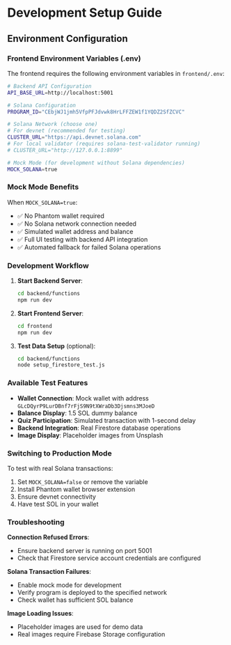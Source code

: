 # Development Setup Guide

## Environment Configuration

### Frontend Environment Variables (.env)

The frontend requires the following environment variables in `frontend/.env`:

```bash
# Backend API Configuration
API_BASE_URL=http://localhost:5001

# Solana Configuration
PROGRAM_ID="CEbjWJ1jmh5VfpPFJdvwk8HrLFFZEW1f1YQDZ2SfZCVC"

# Solana Network (choose one)
# For devnet (recommended for testing)
CLUSTER_URL="https://api.devnet.solana.com"
# For local validator (requires solana-test-validator running)
# CLUSTER_URL="http://127.0.0.1:8899"

# Mock Mode (for development without Solana dependencies)
MOCK_SOLANA=true
```

### Mock Mode Benefits

When `MOCK_SOLANA=true`:
- ✅ No Phantom wallet required
- ✅ No Solana network connection needed
- ✅ Simulated wallet address and balance
- ✅ Full UI testing with backend API integration
- ✅ Automated fallback for failed Solana operations

### Development Workflow

1. **Start Backend Server**:
   ```bash
   cd backend/functions
   npm run dev
   ```

2. **Start Frontend Server**:
   ```bash
   cd frontend
   npm run dev
   ```

3. **Test Data Setup** (optional):
   ```bash
   cd backend/functions
   node setup_firestore_test.js
   ```

### Available Test Features

- **Wallet Connection**: Mock wallet with address `GLcDQyrP9LurDBnf7rFjS9N9tXWraDb3Djsmns3MJoeD`
- **Balance Display**: 1.5 SOL dummy balance
- **Quiz Participation**: Simulated transaction with 1-second delay
- **Backend Integration**: Real Firestore database operations
- **Image Display**: Placeholder images from Unsplash

### Switching to Production Mode

To test with real Solana transactions:
1. Set `MOCK_SOLANA=false` or remove the variable
2. Install Phantom wallet browser extension
3. Ensure devnet connectivity
4. Have test SOL in your wallet

### Troubleshooting

**Connection Refused Errors**: 
- Ensure backend server is running on port 5001
- Check that Firestore service account credentials are configured

**Solana Transaction Failures**:
- Enable mock mode for development
- Verify program is deployed to the specified network
- Check wallet has sufficient SOL balance

**Image Loading Issues**:
- Placeholder images are used for demo data
- Real images require Firebase Storage configuration